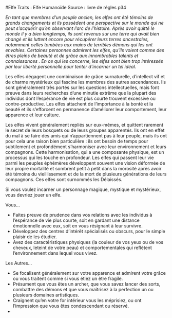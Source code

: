 #Elfe
Traits : Elfe Humanoïde
Source : livre de régles p34

*En tant que membres d’un peuple ancien, les elfes ont été témoins de grands changements et ils possèdent une perspective sur le monde qui ne peut s’acquérir qu’en observant l’arc de l’histoire. Après avoir quitté le monde il y a bien longtemps, ils sont revenus sur une terre qui avait bien changé et ils luttent encore pour récupérer leurs terres ancestrales, notamment celles tombées aux mains de terribles démons qui les ont envahies. Certaines personnes admirent les elfes, qu’ils voient comme des êtres pleins de beauté et de grâce aux innombrables talents et connaissances . En ce qui les concerne, les elfes sont bien trop intéressés par leur liberté personnelle pour tenter d’incarner un tel idéal.*

Les elfes dégagent une combinaison de grâce surnaturelle, d’intellect vif et de charme mystérieux qui fascine les membres des autres ascendances. Ils sont généralement très portés sur les questions intellectuelles, mais font preuve dans leurs recherches d’une minutie extrême que la plupart des individus dont l’espérance de vie est plus courte trouvent excessive ou contre-productive. Les elfes attachent de l’importance à la bonté et la beauté et ils s’efforcent en permanence d’améliorer leur comportement, leur apparence et leur culture.

Les elfes vivent généralement repliés sur eux-mêmes, et quittent rarement le secret de leurs bosquets ou de leurs groupes apparentés. Ils ont en effet du mal à se faire des amis qui n’appartiennent pas à leur peuple, mais ils ont pour cela une raison bien particulière : ils ont besoin de temps pour subtilement et profondément s’harmoniser avec leur environnement et leurs compagnons. Cette harmonisation, qui a une composante physique, est un processus qui les touche en profondeur. Les elfes qui passent leur vie parmi les peuples éphémères développent souvent une vision déformée de leur propre mortalité et sombrent petit à petit dans la morosité après avoir été témoins du vieillissement et de la mort de plusieurs générations de leurs compagnons. Ces elfes sont surnommés les Délaissés.

Si vous voulez incarner un personnage magique, mystique et mystérieux, vous devriez jouer un elfe.

Vous...

* Faites preuve de prudence dans vos relations avec les individus à l’espérance de vie plus courte, soit en gardant une distance émotionnelle avec eux, soit en vous résignant à leur survivre.
* Développez des centres d’intérêt spécialisés ou obscurs, pour le simple plaisir de les étudier.
* Avez des caractéristiques physiques (la couleur de vos yeux ou de vos cheveux, leteint de votre peau) et comportementales qui reflètent l’environnement dans lequel vous vivez.

Les Autres...

* Se focalisent généralement sur votre apparence et admirent votre grâce ou vous traitent comme si vous étiez un être fragile.
* Présument que vous êtes un archer, que vous savez lancer des sorts, combattre des démons et que vous maîtrisez à la perfection un ou plusieurs domaines
artistiques.
* Craignent qu’en votre for intérieur vous les méprisiez, ou ont l’impression que vous êtes condescendant ou réservé.
* 
